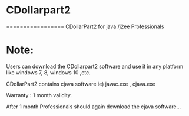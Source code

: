 # CDollarpart2
=================
CDollarPart2   for  java  /j2ee  Professionals


Note:
======
Users  can  download  the  CDollarpart2  software   and  use  it  in  any  platform like windows  7, 8,  windows 10 ,etc.

CDollarPart2  contains  cjava  software   ie)  javac.exe  ,  cjava.exe

Warranty  :  1  month  validity.

After  1  month   Professionals should  again   download  the   cjava  software...






